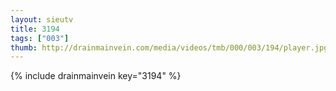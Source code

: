 ```yaml
--- 
layout: sieutv
title: 3194
tags: ["003"]
thumb: http://drainmainvein.com/media/videos/tmb/000/003/194/player.jpg
---
```

{% include drainmainvein key="3194" %} 
